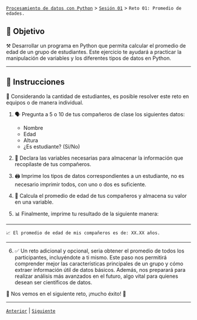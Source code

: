 [`Procesamiento de datos con Python`](../../Readme.md) > [`Sesión 01`](../Readme.md) > `Reto 01: Promedio de edades.`


## 🎯 Objetivo

⚒️ Desarrollar un programa en Python que permita calcular el promedio de edad de un grupo de estudiantes. Este ejercicio te ayudará a practicar la manipulación de variables y los diferentes tipos de datos en Python.

---


## 📝 Instrucciones

👥 Considerando la cantidad de estudiantes, es posible resolver este reto en equipos o de manera individual.

1. 🗣️ Pregunta a 5 o 10 de tus compañeros de clase los siguientes datos:
   - Nombre
   - Edad
   - Altura
   - ¿Es estudiante? (Sí/No)

2. 💾 Declara las variables necesarias para almacenar la información que recopilaste de tus compañeros.

3. 🖨️ Imprime los tipos de datos correspondientes a un estudiante, no es necesario imprimir todos, con uno o dos es suficiente.

4. 🧮 Calcula el promedio de edad de tus compañeros y almacena su valor en una variable.

5. 📊 Finalmente, imprime tu resultado de la siguiente manera:

---

```plaintext
📈 El promedio de edad de mis compañeros es de: XX.XX años.
```
---

6. ✅ Un reto adicional y opcional, seria obtener el promedio de todos los participantes, incluyéndote a ti mismo. Este paso nos permitirá comprender mejor las características principales de un grupo y cómo extraer información útil de datos básicos. Además, nos preparará para realizar análisis más avanzados en el futuro, algo vital para quienes desean ser científicos de datos.


<!-- Agregamos un emoji de explosion-->
🧨 Nos vemos en el siguiente reto, ¡mucho éxito! 🧨

---
[`Anterior`](../Readme.md) | [`Siguiente`](../Ejemplo-02/Readme.md)